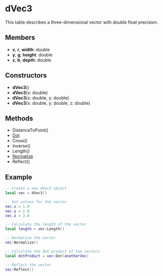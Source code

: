 # dVec3 #
This table describes a three-dimensional vector with double float precision.

## Members ##
- **x**, **r**, **width**: double
- **y**, **g**, **height**: double
- **z**, **b**, **depth**: double

## Constructors ##
- **dVec3**()
- **dVec3**(x: double)
- **dVec3**(x: double, y: double)
- **dVec3**(x: double, y: double, z: double)

## Methods ##
- DistanceToPoint()
- [Dot](#dVec3_Dot)
- Cross()
- Inverse()
- Length()
- [Normalize](#dVec3_Normalize)
- Reflect()

## Example ##
```lua
-- Create a new dVec3 object
local vec = dVec3()

-- Set values for the vector
vec.x = 1.0
vec.y = 2.0
vec.z = 3.0

-- Calculate the length of the vector
local length = vec:Length()

-- Normalize the vector
vec:Normalize()

-- Calculate the dot product of two vectors
local dotProduct = vec:Dot(anotherVec)

-- Reflect the vector
vec:Reflect()
```